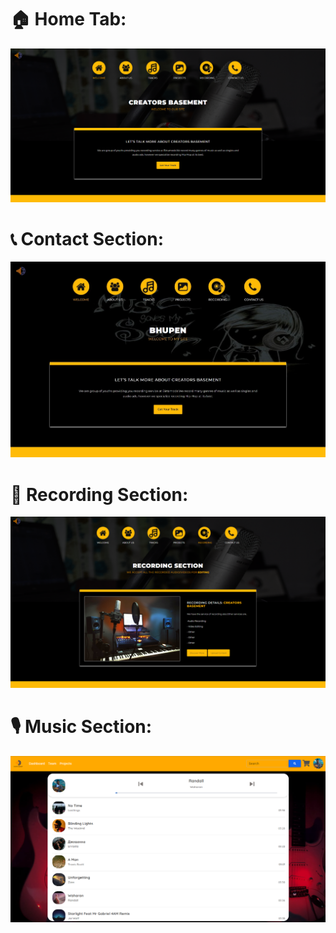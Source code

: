 #  🏠 Home Tab:

<img src="https://github.com/uttamaPrh/Music-Website/blob/main/home.png" alt="Alt text" title="Optional title">

#  📞 Contact Section:

<img src="https://github.com/uttamaPrh/Music-Website/blob/main/Web capture_23-7-2021_64728_.jpeg" alt="Alt text" title="Optional title">

#  🎵 Recording Section:

<img src="https://github.com/uttamaPrh/Music-Website/blob/main/track.png" alt="Alt text" title="Optional title">

#  🎙️ Music Section:

<img src="https://github.com/uttamaPrh/Music-Website/blob/main/Music-Gallery.png" alt="Alt text" title="Optional title">

